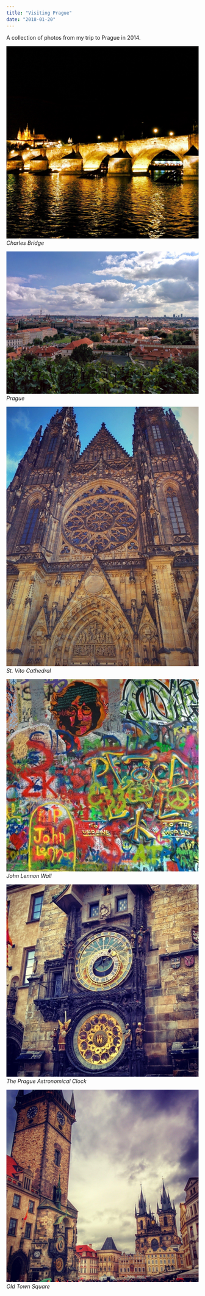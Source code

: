 ```yaml
---
title: "Visiting Prague"
date: "2018-01-20"
---
```


A collection of photos from my trip to Prague in 2014.

![Charles Bridge](./1.jpeg)
_Charles Bridge_

![Prague](./2.jpeg)
_Prague_

![St. Vito Cathedral](./3.jpeg)
_St. Vito Cathedral_

![John Lennon Wall](./4.jpeg)
_John Lennon Wall_

![The Prague Astronomical Clock](./5.jpeg)
_The Prague Astronomical Clock_

![Old Town Square](./6.jpeg)
_Old Town Square_
